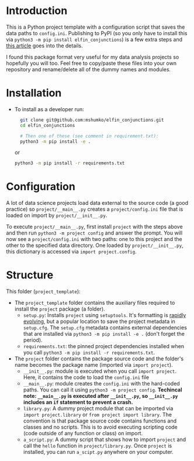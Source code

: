 # Introduction
This is a Python project template with a configuration script that saves the data paths to `config.ini`. Publishing to PyPI (so you only have to install this via `python3 -m pip install elfin_conjunctions`) is a few extra steps and [this article](https://realpython.com/pypi-publish-python-package/) goes into the details.

I found this package format very useful for my data analysis projects so hopefully you will too. Feel free to copy/paste these files into your own repository and rename/delete all of the dummy names and modules.  

# Installation
- To install as a developer run:
  ```bash
    git clone git@github.com:mshumko/elfin_conjunctions.git
    cd elfin_conjunctions

    # Then one of these (see comment in requirement.txt):
    python3 -m pip install -e .
    ```
    or 
    ```bash
    python3 -m pip install -r requirements.txt 
    ```

# Configuration
A lot of data science projects load data external to the source code (a good practice) so `project/__main__.py` creates a `project/config.ini` file that is loaded on import by `project/__init__.py`. 

To execute `project/__main__.py`, first install `project` with the steps above and then run `python3 -m project config` and answer the prompt. You will now see a `project/config.ini` with two paths: one to this project and the other to the specified data directory. One loaded by `project/__init__.py`, this dictionary is accessed via `import project.config`.

# Structure
This folder (`project_template`):
- The `project_template` folder contains the auxiliary files required to install the `project` package (a folder). 
    - `setup.py`: Installs `project` using `setuptools`. It's formatting is [rapidly evolving](https://blog.pilosus.org/posts/2019/12/26/python-third-party-tools-configuration/), but a popular location to save the project metadata in `setup.cfg`. The `setup.cfg` metadata contains external dependencies that are installed via `python3 -m pip install -e .` (don't forget the period).
    - `requirements.txt`: the pinned project dependencies installed when you call `python3 -m pip install -r requirements.txt`.
- The `project` folder contains the package source code and the folder's name becomes the package name (imported via `import project`).
    - `__init__.py`: module is executed when you call `import project`. Here, it contains the code to load the `config.ini` file 
    - `__main__.py`: module creates the `config.ini` with the hard-coded paths. You can call it using `python3 -m project config`. **Techincal note: `__main__.py` is executed after `__init__.py`, so `__init__.py` includes an `if` statement to prevent a crash.**
    - `library.py`: A dummy project module that can be imported via `import project.library` or `from project import library`. The convention is that package source code contains functions and classes and no scripts. This is to avoid executing scripting code (code outside of any function or class) on import.
    - `a_script.py`: A dummy script that shows how to import `project` and call the `hello` function in `project/library.py`. Once `project` is installed, you can run `a_scipt.py` anywhere on your computer. 